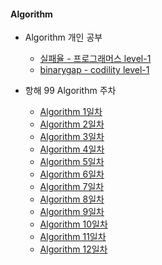 #### Algorithm

- Algorithm 개인 공부

  - [실패율 - 프로그래머스 level-1](./Algorithm_study/level-1/실패율-프로그래머스.md)
  - [binarygap - codility level-1](./Algorithm_study/level-1/codility-level1.md)

- 항해 99 Algorithm 주차

  - [Algorithm 1일차](항해99/algorithm01.md)
  - [Algorithm 2일차](항해99/algorithm02.md)
  - [Algorithm 3일차](항해99/algorithm03.md)
  - [Algorithm 4일차](항해99/algorithm04.md)
  - [Algorithm 5일차](항해99/algorithm05.md)
  - [Algorithm 6일차](항해99/algorithm06.md)
  - [Algorithm 7일차](항해99/algorithm07.md)
  - [Algorithm 8일차](항해99/algorithm08.md)
  - [Algorithm 9일차](항해99/algorithm09.md)
  - [Algorithm 10일차](항해99/algorithm10.md)
  - [Algorithm 11일차](항해99/algorithm11.md)
  - [Algorithm 12일차](항해99/algorithm12.md)

